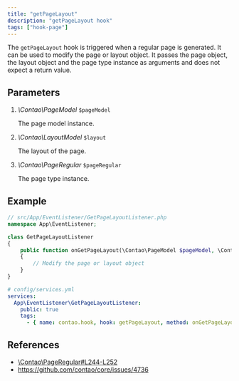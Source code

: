 ```yaml
---
title: "getPageLayout"
description: "getPageLayout hook"
tags: ["hook-page"]
---
```


The `getPageLayout` hook is triggered when a regular page is generated.
It can be used to modify the page or layout object. It passes the page 
object, the layout object and the page type instance as arguments
and does not expect a return value.


## Parameters

1. *\Contao\PageModel* `$pageModel`

	The page model instance.

2. *\Contao\LayoutModel* `$layout`

	The layout of the page.

3. *\Contao\PageRegular* `$pageRegular`

	 The page type instance.


## Example

```php
// src/App/EventListener/GetPageLayoutListener.php
namespace App\EventListener;

class GetPageLayoutListener
{
    public function onGetPageLayout(\Contao\PageModel $pageModel, \Contao\LayoutModel $layout, \Contao\PageRegular $pageRegular): void
    {
        // Modify the page or layout object
    }
}
```

```yml
# config/services.yml
services:
  App\EventListener\GetPageLayoutListener:
    public: true
    tags:
      - { name: contao.hook, hook: getPageLayout, method: onGetPageLayout }
```


## References

* [\Contao\PageRegular#L244-L252](https://github.com/contao/contao/blob/master/core-bundle/src/Resources/contao/pages/PageRegular.php#L244-L252)
* https://github.com/contao/core/issues/4736
